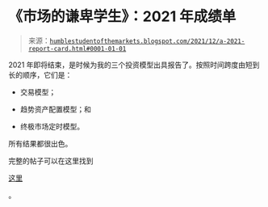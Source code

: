 <!--yml

类别：未分类

日期：2024 年 05 月 18 日 01:49:53

-->

# 《市场的谦卑学生》：2021 年成绩单

> 来源：[`humblestudentofthemarkets.blogspot.com/2021/12/a-2021-report-card.html#0001-01-01`](https://humblestudentofthemarkets.blogspot.com/2021/12/a-2021-report-card.html#0001-01-01)

2021 年即将结束，是时候为我的三个投资模型出具报告了。按照时间跨度由短到长的顺序，它们是：

+   交易模型；

+   趋势资产配置模型；和

+   终极市场定时模型。

所有结果都很出色。

完整的帖子可以在这里找到

[这里](https://humblestudentofthemarkets.com/2021/12/27/a-2021-report-card/)

。
